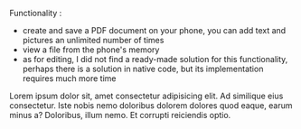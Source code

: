 Functionality :

- create and save a PDF document on your phone, you can add text and pictures an unlimited number of times
- view a file from the phone's memory
- as for editing, I did not find a ready-made solution for this functionality, perhaps there is a solution in native code, but its implementation requires much more time





Lorem ipsum dolor sit, amet consectetur adipisicing elit. Ad similique eius consectetur. Iste nobis nemo doloribus dolorem dolores quod eaque, earum minus a? Doloribus, illum nemo. Et corrupti reiciendis optio.
